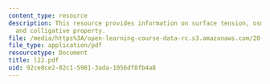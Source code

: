 ```yaml
---
content_type: resource
description: This resource provides information on surface tension, osmotic pressure
  and colligative property.
file: /media/https%3A/open-learning-course-data-rc.s3.amazonaws.com/20-110j-thermodynamics-of-biomolecular-systems-fall-2005/92ce8ce202c159813ada1056df8fb4a8_l22.pdf
file_type: application/pdf
resourcetype: Document
title: l22.pdf
uid: 92ce8ce2-02c1-5981-3ada-1056df8fb4a8
---
```

